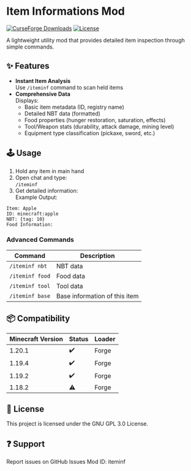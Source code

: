 # Item Informations Mod

[![CurseForge Downloads](https://img.shields.io/badge/dynamic/json?label=CurseForge&query=downloads.total&url=https://api.cfwidget.com/minecraft/mc-mods/iteminf&style=flat-square)](https://www.curseforge.com/minecraft/mc-mods/item-informations)
[![License](https://img.shields.io/badge/License-GPLv3-green.svg?style=flat-square)](LICENSE)

A lightweight utility mod that provides detailed item inspection through simple commands.

## ✨ Features

- **Instant Item Analysis**  
  Use `/iteminf` command to scan held items
- **Comprehensive Data**  
  Displays:
  - Basic item metadata (ID, registry name)
  - Detailed NBT data (formatted)
  - Food properties (hunger restoration, saturation, effects)
  - Tool/Weapon stats (durability, attack damage, mining level)
  - Equipment type classification (pickaxe, sword, etc.)

## 🕹 Usage

1. Hold any item in main hand
2. Open chat and type:  
   `/iteminf`
3. Get detailed information:  
   Example Output:
 ```text
Item: Apple
ID: minecraft:apple
NBT: {tag: 10}
Food Information:

```

### Advanced Commands
| Command         | Description                   |
|-----------------|-------------------------------|
| `/iteminf nbt`  | NBT data                      |
| `/iteminf food` | Food data                     |
| `/iteminf tool` | Tool data                     |
| `/iteminf base` | Base information of this item |

## 📦 Compatibility
| Minecraft Version | Status | Loader |
|-------------------|--------|--------|
| 1.20.1            |   ✔️   | Forge  |
| 1.19.4            |   ✔️   | Forge  |
| 1.19.2            |   ✔️   | Forge  |
| 1.18.2            |   ⚠️   | Forge  |

## 📜 License
This project is licensed under the GNU GPL 3.0 License.

## ❓ Support
Report issues on GitHub Issues
Mod ID: iteminf